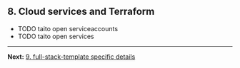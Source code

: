 ## 8. Cloud services and Terraform

- TODO taito open serviceaccounts
- TODO taito open services

---

**Next:** [9. full-stack-template specific details](/tutorial/09-full-stack-template-specific)
